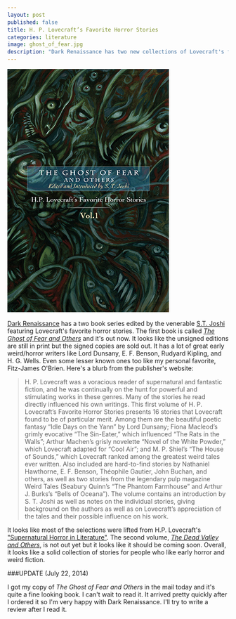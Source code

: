 ```yaml
---
layout: post
published: false
title: H. P. Lovecraft’s Favorite Horror Stories
categories: literature
image: ghost_of_fear.jpg
description: "Dark Renaissance has two new collections of Lovecraft's favorite stories edited by S.T. Joshi."
---
```


![The Ghost of Fear and Others](/public/img/posts/ghost_of_fear.jpg)

[Dark Renaissance](http://darkrenaissance.com/) has a two book series edited by
the venerable [S.T. Joshi](http://stjoshi.org/) featuring Lovecraft's favorite
horror stories. The first book is called [*The Ghost of Fear and
Others*](http://darkrenaissance.com/product/the-ghost-of-fear-and-others-h-p-lovecrafts-favorite-horror-stories-edited-by-s-t-joshi)
and it's out now. It looks like the unsigned editions are still in print but
the signed copies are sold out. It has a lot of great early weird/horror
writers like Lord Dunsany, E. F. Benson, Rudyard Kipling, and H. G. Wells. Even
some lesser known ones too like my personal favorite, Fitz-James O'Brien.
Here's a blurb from the publisher's website:

> H\. P\. Lovecraft was a voracious reader of supernatural and fantastic fiction, and he was continually on the hunt for powerful and stimulating works in these genres. Many of the stories he read directly influenced his own writings. This first volume of H. P. Lovecraft’s Favorite Horror Stories presents 16 stories that Lovecraft found to be of particular merit. Among them are the beautiful poetic fantasy “Idle Days on the Yann” by Lord Dunsany; Fiona Macleod’s grimly evocative “The Sin-Eater,” which influenced “The Rats in the Walls”; Arthur Machen’s grisly novelette “Novel of the White Powder,” which Lovecraft adapted for “Cool Air”; and M. P. Shiel’s “The House of Sounds,” which Lovecraft ranked among the greatest weird tales ever written. Also included are hard-to-find stories by Nathaniel Hawthorne, E. F. Benson, Théophile Gautier, John Buchan, and others, as well as two stories from the legendary pulp magazine Weird Tales (Seabury Quinn’s “The Phantom Farmhouse” and Arthur J. Burks’s “Bells of Oceana”). The volume contains an introduction by S. T. Joshi as well as notes on the individual stories, giving background on the authors as well as on Lovecraft’s appreciation of the tales and their possible influence on his work.

It looks like most of the selections were lifted from H.P. Lovecraft's
["Supernatural Horror in
Literature"](http://www.hplovecraft.com/writings/texts/essays/shil.aspx). The
second volume, [*The Dead Valley and
Others*](http://darkrenaissance.com/product/the-dead-valley-and-others-h-p-lovecrafts-favorite-horror-stories-vol-2-edited-by-s-t-joshi-coming-soon),
is not out yet but it looks like it should be coming soon. Overall, it looks
like a solid collection of stories for people who like early horror and weird
fiction.

###UPDATE (July 22, 2014)

I got my copy of *The Ghost of Fear and Others* in the mail today and it's
quite a fine looking book. I can't wait to read it. It arrived pretty quickly
after I ordered it so I'm very happy with Dark Renaissance. I'll try to write a
review after I read it.

